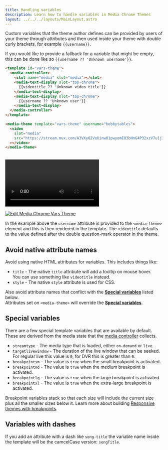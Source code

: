 ```yaml
---
title: Handling variables
description: Learn how to handle variables in Media Chrome Themes
layout: ../../../layouts/MainLayout.astro
---
```


Custom variables that the theme author defines can be provided by users of your
theme through attributes and then used inside your theme with double curly brackets,
for example `{{username}}`.

If you would like to provide a fallback for a variable that might be empty,  
this can be done like so `{{username ?? 'Unknown username'}}`.

```html
<template id="vars-theme">
  <media-controller>
    <slot name="media" slot="media"></slot>
    <media-text-display slot="top-chrome">
      {{videotitle ?? 'Unknown video title'}}
    </media-text-display>
    <media-text-display slot="top-chrome">
      {{username ?? 'Unknown user'}}
    </media-text-display>
  </media-controller>
</template>

<media-theme template="vars-theme" username="bobbytables">
  <video
    slot="media"
    src="https://stream.mux.com/A3VXy02VoUinw01pwyomEO3bHnG4P32xzV7u1j1FSzjNg/high.mp4"
  ></video>
</media-theme>
```

<br>

<template id="vars-theme">
  <media-controller>
    <slot name="media" slot="media"></slot>
    <media-text-display slot="top-chrome">
      {{videotitle ?? 'Unknown video title'}}
    </media-text-display>
    <media-text-display slot="top-chrome">
      {{username ?? 'Unknown username'}}
    </media-text-display>
  </media-controller>
</template>

<media-theme template="vars-theme" username="bobbytables">
  <video
    slot="media"
    src="https://stream.mux.com/A3VXy02VoUinw01pwyomEO3bHnG4P32xzV7u1j1FSzjNg/high.mp4"
  ></video>
</media-theme>

[![Edit Media Chrome Vars Theme](https://codesandbox.io/static/img/play-codesandbox.svg)](https://codesandbox.io/s/media-chrome-vars-theme-nejd49?fontsize=14&hidenavigation=1&theme=dark)

In the example above the `username` attribute is provided to the `<media-theme>` 
element and this is then rendered in the template. The `videotitle` defaults
to the value defined after the double question-mark operator in the theme.

## Avoid native attribute names

Avoid using native HTML attributes for variables. This includes things like:

- `title` - The native `title` attribute will add a tooltip on mouse hover.  
  You can use something like `videotitle` instead.
- `style` - The native `style` attribute is used for CSS.

Also avoid attribute names that conflict with 
the [**Special variables**](#special-variables) listed below.  
Attributes set on `<media-theme>` will override the [**Special variables**](#special-variables).

## Special variables

There are a few special template variables that are available by default.
These are derived from the media state that the [media controller](./media-controller) 
collects.

- `streamtype` - The media type that is loaded, either `on-demand` or `live`.
- `targetlivewindow` - The duration of the live window that can be seeked.  
  For regular live this value is `0`, for DVR this is greater than `0`.
- `breakpointsm` - The value is `true` when the small breakpoint is activated.
- `breakpointmd` - The value is `true` when the medium breakpoint is activated.
- `breakpointlg` - The value is `true` when the large breakpoint is activated.
- `breakpointxl` - The value is `true` when the extra-large breakpoint is activated.

Breakpoint variables stack so that each size will include the current size plus 
all the smaller sizes below it. Learn more about building 
[Responsive themes with breakpoints](./responsive-themes).

## Variables with dashes

If you add an attribute with a dash like `song-title` the variable name inside the template
will be the camcelCase version: `songTitle`.

